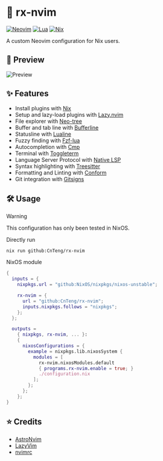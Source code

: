 # 🚀 rx-nvim

[![Neovim][neovim-shield]][neovim-url]
[![Lua][lua-shield]][lua-url]
[![Nix][nix-shield]][nix-url]

A custom Neovim configuration for Nix users.

## 🌟 Preview

![Preview](https://github.com/CnTeng/rx-nvim/assets/56501688/e57dd052-debe-4e93-b649-8a4f262a9e9c)

## ✨ Features

- Install plugins with [Nix](https://nixos.org)
- Setup and lazy-load plugins with [Lazy.nvim](https://github.com/folke/lazy.nvim)
- File explorer with [Neo-tree](https://github.com/nvim-neo-tree/neo-tree.nvim)
- Buffer and tab line with [Bufferline](https://github.com/akinsho/bufferline.nvim)
- Statusline with [Lualine](https://github.com/nvim-lualine/lualine.nvim)
- Fuzzy finding with [Fzf-lua](https://github.com/ibhagwan/fzf-lua)
- Autocompletion with [Cmp](https://github.com/hrsh7th/nvim-cmp)
- Terminal with [Toggleterm](https://github.com/akinsho/toggleterm.nvim)
- Language Server Protocol with [Native LSP](https://github.com/neovim/nvim-lspconfig)
- Syntax highlighting with [Treesitter](https://github.com/nvim-treesitter/nvim-treesitter)
- Formatting and Linting with [Conform](https://github.com/stevearc/conform.nvim)
- Git integration with [Gitsigns](https://github.com/lewis6991/gitsigns.nvim)

## 🛠️ Usage

> [!WARNING]
> This configuration has only been tested in NixOS.

Directly run

```shell
nix run github:CnTeng/rx-nvim
```

NixOS module

```nix
{
  inputs = {
    nixpkgs.url = "github:NixOS/nixpkgs/nixos-unstable";

    rx-nvim = {
      url = "github:CnTeng/rx-nvim";
      inputs.nixpkgs.follows = "nixpkgs";
    };
  };

  outputs =
    { nixpkgs, rx-nvim, ... }:
    {
      nixosConfigurations = {
        example = nixpkgs.lib.nixosSystem {
          modules = [
            rx-nvim.nixosModules.default
            { programs.rx-nvim.enable = true; }
            ./configuration.nix
          ];
        };
      };
    };
}
```

## ⭐ Credits

- [AstroNvim](https://github.com/AstroNvim/AstroNvim)
- [LazyVim](https://github.com/LazyVim/LazyVim)
- [nvimrc](https://github.com/XXiaoA/nvimrc)

<!-- MARKDOWN LINKS & IMAGES -->

[neovim-shield]: https://img.shields.io/badge/NeoVim-%252357A143.svg?style=for-the-badge&logo=neovim&logoColor=white
[neovim-url]: https://neovim.io
[lua-shield]: https://img.shields.io/badge/Lua-%232C2D72?style=for-the-badge&logo=lua&logoColor=white
[lua-url]: https://www.lua.org
[nix-shield]: https://img.shields.io/badge/NixOS-%235277C3?style=for-the-badge&logo=nixos&logoColor=white
[nix-url]: https://nixos.org

